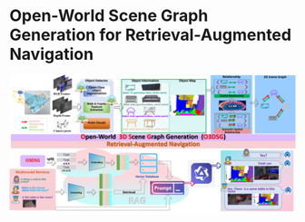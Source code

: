 # Open-World Scene Graph Generation for Retrieval-Augmented Navigation  

![](https://github.com/Quan-zzx/3DSU/blob/main/image/framework.png)
